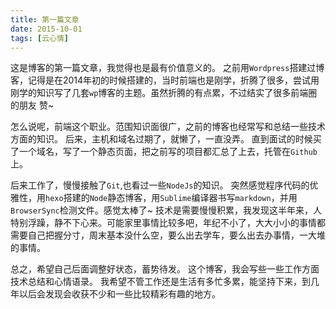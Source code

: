 ```yaml
---
title: 第一篇文章
date: 2015-10-01
tags: [云心情]
---
```


这是博客的第一篇文章，我觉得也是最有价值意义的。
之前用`Wordpress`搭建过博客，记得是在2014年初的时候搭建的，当时前端也是刚学，折腾了很多，尝试用刚学的知识写了几套`wp`博客的主题。虽然折腾的有点累，不过结实了很多前端圈的朋友 赞~

怎么说呢，前端这个职业。范围知识面很广，之前的博客也经常写和总结一些技术方面的知识。
后来，主机和域名过期了，就懒了，一直没弄。
直到面试的时候买了一个域名，写了一个静态页面，把之前写的项目都汇总了上去，托管在`Github`上。

后来工作了，慢慢接触了`Git`,也看过一些`NodeJs`的知识。
突然感觉程序代码的优雅性，用`hexo`搭建的`Node`静态博客，用`Sublime`编译器书写`markdown`，并用`BrowserSync`检测文件。感觉太棒了~
技术是需要慢慢积累，我发现这半年来，人特别浮躁，静不下心来。可能家里事情比较多吧，年纪不小了，大大小小的事情都需要自己把握分寸，周末基本没什么空，要么出去学车，要么出去办事情，一大堆的事情。

总之，希望自己后面调整好状态，蓄势待发。
这个博客，我会写些一些工作方面技术总结和心情语录。
我希望不管工作还是生活有多忙多累，能坚持下来，到几年以后会发现会收获不少和一些比较精彩有趣的地方。

